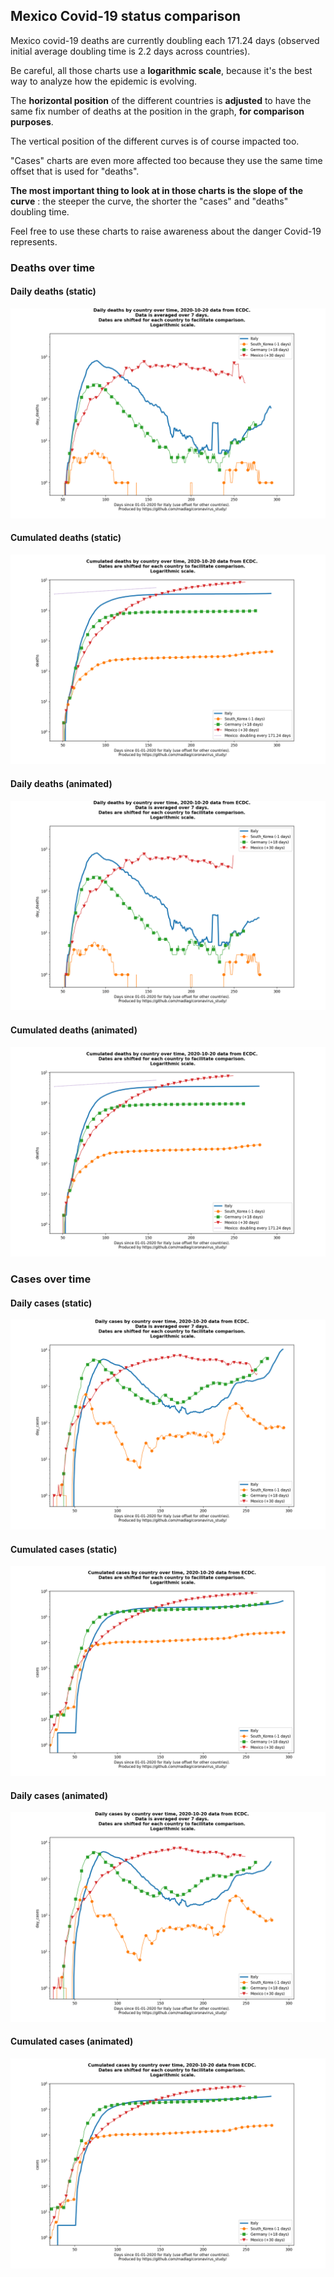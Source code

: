 ## Mexico Covid-19 status comparison 

Mexico covid-19 deaths are currently doubling each 171.24 days (observed initial average doubling time is 2.2 days across countries).



Be careful, all those charts use a **logarithmic scale**, because it's the best way to analyze how the epidemic is evolving.
 
The **horizontal position** of the different countries is **adjusted** to have the same fix number of deaths at the position in the graph, **for comparison purposes**.

The vertical position of the different curves is of course impacted too.

"Cases" charts are even more affected too because they use the same time offset that is used for "deaths".

**The most important thing to look at in those charts is the slope of the curve** : the steeper the curve, the shorter the "cases" and "deaths" doubling time.

Feel free to use these charts to raise awareness about the danger Covid-19 represents. 


 
### Deaths over time
 
#### Daily deaths (static)
![Mexico covid-19 daily deaths static chart](https://raw.githubusercontent.com/madlag/coronavirus_study/master/notebooks/graphs/2020-10-20/countries/Mexico/2020-10-20_Mexico_day_deaths.png "Mexico covid-19 day_deaths static chart")   
 
#### Cumulated deaths (static)
![Mexico covid-19 cumulated deaths static chart](https://raw.githubusercontent.com/madlag/coronavirus_study/master/notebooks/graphs/2020-10-20/countries/Mexico/2020-10-20_Mexico_deaths.png "Mexico covid-19 deaths static chart")   
 
#### Daily deaths (animated)
![Mexico covid-19 daily deaths animated chart](https://raw.githubusercontent.com/madlag/coronavirus_study/master/notebooks/graphs/2020-10-20/countries/Mexico/2020-10-20_Mexico_day_deaths.gif "Mexico covid-19 day_deaths animated chart")   
 
#### Cumulated deaths (animated)
![Mexico covid-19 cumulated deaths animated chart](https://raw.githubusercontent.com/madlag/coronavirus_study/master/notebooks/graphs/2020-10-20/countries/Mexico/2020-10-20_Mexico_deaths.gif "Mexico covid-19 deaths animated chart")   

 
### Cases over time
 
#### Daily cases (static)
![Mexico covid-19 daily cases static chart](https://raw.githubusercontent.com/madlag/coronavirus_study/master/notebooks/graphs/2020-10-20/countries/Mexico/2020-10-20_Mexico_day_cases.png "Mexico covid-19 day_cases static chart")   
 
#### Cumulated cases (static)
![Mexico covid-19 cumulated cases static chart](https://raw.githubusercontent.com/madlag/coronavirus_study/master/notebooks/graphs/2020-10-20/countries/Mexico/2020-10-20_Mexico_cases.png "Mexico covid-19 cases static chart")   
 
#### Daily cases (animated)
![Mexico covid-19 daily cases animated chart](https://raw.githubusercontent.com/madlag/coronavirus_study/master/notebooks/graphs/2020-10-20/countries/Mexico/2020-10-20_Mexico_day_cases.gif "Mexico covid-19 day_cases animated chart")   
 
#### Cumulated cases (animated)
![Mexico covid-19 cumulated cases animated chart](https://raw.githubusercontent.com/madlag/coronavirus_study/master/notebooks/graphs/2020-10-20/countries/Mexico/2020-10-20_Mexico_cases.gif "Mexico covid-19 cases animated chart")   

